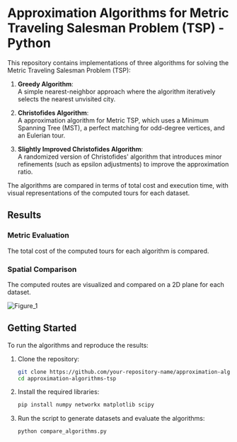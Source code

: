 # Approximation Algorithms for Metric Traveling Salesman Problem (TSP) - Python

This repository contains implementations of three algorithms for solving the Metric Traveling Salesman Problem (TSP):

1. **Greedy Algorithm**:  
   A simple nearest-neighbor approach where the algorithm iteratively selects the nearest unvisited city.

2. **Christofides Algorithm**:  
   A approximation algorithm for Metric TSP, which uses a Minimum Spanning Tree (MST), a perfect matching for odd-degree vertices, and an Eulerian tour.

3. **Slightly Improved Christofides Algorithm**:  
   A randomized version of Christofides' algorithm that introduces minor refinements (such as epsilon adjustments) to improve the approximation ratio.


The algorithms are compared in terms of total cost and execution time, with visual representations of the computed tours for each dataset.

## Results

### Metric Evaluation
The total cost of the computed tours for each algorithm is compared.

### Spatial Comparison
The computed routes are visualized and compared on a 2D plane for each dataset.



![Figure_1](https://github.com/user-attachments/assets/2ddce662-afb0-4445-9483-3e5a45079d89)


## Getting Started

To run the algorithms and reproduce the results:

1. Clone the repository:

    ```bash
    git clone https://github.com/your-repository-name/approximation-algorithms-tsp.git
    cd approximation-algorithms-tsp
    ```

2. Install the required libraries:

    ```bash
    pip install numpy networkx matplotlib scipy
    ```

3. Run the script to generate datasets and evaluate the algorithms:

    ```bash
    python compare_algorithms.py
    ```

